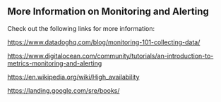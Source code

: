 ## More Information on Monitoring and Alerting  
Check out the following links for more information:

https://www.datadoghq.com/blog/monitoring-101-collecting-data/

https://www.digitalocean.com/community/tutorials/an-introduction-to-metrics-monitoring-and-alerting

https://en.wikipedia.org/wiki/High_availability

https://landing.google.com/sre/books/
